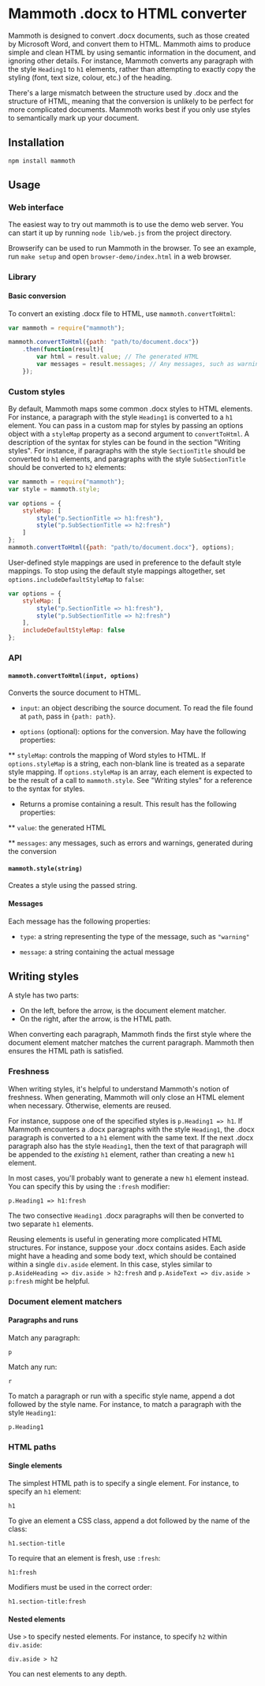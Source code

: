 # Mammoth .docx to HTML converter

Mammoth is designed to convert .docx documents,
such as those created by Microsoft Word,
and convert them to HTML.
Mammoth aims to produce simple and clean HTML by using semantic information in the document,
and ignoring other details.
For instance,
Mammoth converts any paragraph with the style `Heading1` to `h1` elements,
rather than attempting to exactly copy the styling (font, text size, colour, etc.) of the heading.

There's a large mismatch between the structure used by .docx and the structure of HTML,
meaning that the conversion is unlikely to be perfect for more complicated documents.
Mammoth works best if you only use styles to semantically mark up your document.

## Installation

    npm install mammoth
    
## Usage

### Web interface

The easiest way to try out mammoth is to use the demo web server.
You can start it up by running `node lib/web.js` from the project directory.

Browserify can be used to run Mammoth in the browser.
To see an example, run `make setup` and open `browser-demo/index.html` in a web browser.

### Library

#### Basic conversion

To convert an existing .docx file to HTML, use `mammoth.convertToHtml`:

```javascript
var mammoth = require("mammoth");

mammoth.convertToHtml({path: "path/to/document.docx"})
    .then(function(result){
        var html = result.value; // The generated HTML
        var messages = result.messages; // Any messages, such as warnings during conversion
    });
```

### Custom styles

By default,
Mammoth maps some common .docx styles to HTML elements.
For instance,
a paragraph with the style `Heading1` is converted to a `h1` element.
You can pass in a custom map for styles by passing an options object with a `styleMap` property as a second argument to `convertToHtml`.
A description of the syntax for styles can be found in the section "Writing styles".
For instance, if paragraphs with the style `SectionTitle` should be converted to `h1` elements,
and paragraphs with the style `SubSectionTitle` should be converted to `h2` elements:

```javascript
var mammoth = require("mammoth");
var style = mammoth.style;

var options = {
    styleMap: [
        style("p.SectionTitle => h1:fresh"),
        style("p.SubSectionTitle => h2:fresh")
    ]
};
mammoth.convertToHtml({path: "path/to/document.docx"}, options);
```

User-defined style mappings are used in preference to the default style mappings.
To stop using the default style mappings altogether,
set `options.includeDefaultStyleMap` to `false`:

```javascript
var options = {
    styleMap: [
        style("p.SectionTitle => h1:fresh"),
        style("p.SubSectionTitle => h2:fresh")
    ],
    includeDefaultStyleMap: false
};
```

### API

#### `mammoth.convertToHtml(input, options)`

Converts the source document to HTML.

* `input`: an object describing the source document.
  To read the file found at `path`, pass in `{path: path}`.
  
* `options` (optional): options for the conversion.
  May have the following properties:
  
** `styleMap`: controls the mapping of Word styles to HTML.
   If `options.styleMap` is a string,
   each non-blank line is treated as a separate style mapping.
   If `options.styleMap` is an array,
   each element is expected to be the result of a call to `mammoth.style`.
   See "Writing styles" for a reference to the syntax for styles.

* Returns a promise containing a result.
  This result has the following properties:

** `value`: the generated HTML

** `messages`: any messages, such as errors and warnings, generated during the conversion

#### `mammoth.style(string)`

Creates a style using the passed string.

#### Messages

Each message has the following properties:

* `type`: a string representing the type of the message, such as `"warning"`

* `message`: a string containing the actual message

## Writing styles

A style has two parts:

* On the left, before the arrow, is the document element matcher.
* On the right, after the arrow, is the HTML path.

When converting each paragraph,
Mammoth finds the first style where the document element matcher matches the current paragraph.
Mammoth then ensures the HTML path is satisfied.

### Freshness

When writing styles, it's helpful to understand Mammoth's notion of freshness.
When generating, Mammoth will only close an HTML element when necessary.
Otherwise, elements are reused.

For instance, suppose one of the specified styles is `p.Heading1 => h1`.
If Mammoth encounters a .docx paragraphs with the style `Heading1`,
the .docx paragraph is converted to a `h1` element with the same text.
If the next .docx paragraph also has the style `Heading1`,
then the text of that paragraph will be appended to the *existing* `h1` element,
rather than creating a new `h1` element.

In most cases, you'll probably want to generate a new `h1` element instead.
You can specify this by using the `:fresh` modifier:

`p.Heading1 => h1:fresh`

The two consective `Heading1` .docx paragraphs will then be converted to two separate `h1` elements.

Reusing elements is useful in generating more complicated HTML structures.
For instance, suppose your .docx contains asides.
Each aside might have a heading and some body text,
which should be contained within a single `div.aside` element.
In this case, styles similar to `p.AsideHeading => div.aside > h2:fresh` and
`p.AsideText => div.aside > p:fresh` might be helpful.

### Document element matchers

#### Paragraphs and runs

Match any paragraph:

```
p
```

Match any run:

```
r
```

To match a paragraph or run with a specific style name,
append a dot followed by the style name.
For instance, to match a paragraph with the style `Heading1`:

```
p.Heading1
```

### HTML paths

#### Single elements

The simplest HTML path is to specify a single element.
For instance, to specify an `h1` element:

```
h1
```

To give an element a CSS class,
append a dot followed by the name of the class:

```
h1.section-title
```

To require that an element is fresh, use `:fresh`:

```
h1:fresh
```

Modifiers must be used in the correct order:

```
h1.section-title:fresh
```

#### Nested elements

Use `>` to specify nested elements.
For instance, to specify `h2` within `div.aside`:

```
div.aside > h2
```

You can nest elements to any depth.
